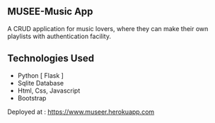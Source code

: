 ## MUSEE-Music App
  A CRUD application for music lovers, where they can make their own playlists with authentication facility.
  
## Technologies Used
- Python [ Flask ] 
- Sqlite Database
- Html, Css, Javascript
- Bootstrap

Deployed at : https://www.museer.herokuapp.com
